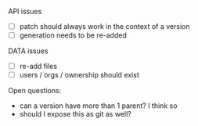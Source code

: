 API issues

- [ ] patch should always work in the context of a version
- [ ] generation needs to be re-added

DATA issues

- [ ] re-add files
- [ ] users / orgs / ownership should exist

Open questions:

- can a version have more than 1 parent?  I think so
- should I expose this as git as well?
